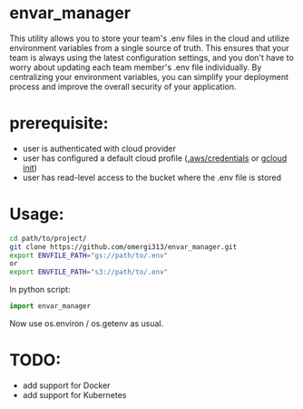 # envar_manager

This utility allows you to store your team's .env files in the cloud and utilize environment variables from a single source of truth. This ensures that your team is always using the latest configuration settings, and you don't have to worry about updating each team member's .env file individually. By centralizing your environment variables, you can simplify your deployment process and improve the overall security of your application.

# prerequisite:
* user is authenticated with cloud provider
* user has configured a default cloud profile (<a href="https://docs.aws.amazon.com/cli/latest/userguide/cli-configure-files.html">.aws/credentials</a> or <a href="https://cloud.google.com/sdk/gcloud/reference/init">gcloud init</a>)
* user has read-level access to the bucket where the .env file is stored

# Usage:
```Bash
cd path/to/project/
git clone https://github.com/omergi313/envar_manager.git
export ENVFILE_PATH="gs://path/to/.env"
or
export ENVFILE_PATH="s3://path/to/.env"
```
In python script:
```Python
import envar_manager
```
Now use os.environ / os.getenv as usual.


# TODO:
* add support for Docker
* add support for Kubernetes
